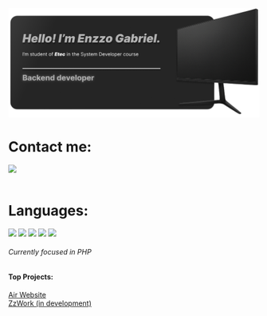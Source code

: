 <img src="InfoEnzzoGit.png"/>

<h1>Contact me:</h1>

<div align="left">
  <a href="https://www.instagram.com/eznzzoz/"><img src="https://cdn.brandfetch.io/ido5G85nya/w/800/h/800/theme/light/symbol.png?c=1dxbfHSJFAPEGdCLU4o5B" height="35px"/></a>
</div>

<br>

<h1>Languages:</h1>
<div align="left">
<img src="https://cdn.jsdelivr.net/gh/devicons/devicon@latest/icons/csharp/csharp-original.svg" height="40px"/>
<img src="https://cdn.jsdelivr.net/gh/devicons/devicon@latest/icons/html5/html5-original.svg" height="40px"/>
<img src="https://cdn.jsdelivr.net/gh/devicons/devicon@latest/icons/css3/css3-original.svg" height="40px"/>
<img src="https://cdn.jsdelivr.net/gh/devicons/devicon@latest/icons/mysql/mysql-original-wordmark.svg" height="40px"/>
<img src="https://cdn.jsdelivr.net/gh/devicons/devicon@latest/icons/php/php-original.svg" height="40px"/>
</div>

<h6> Currently focused in PHP </h6>

<h4>Top Projects:</h4>
<a href="http://air-ez.free.nf"> Air Website </a>
<br>
<a href="#"> ZzWork (in development) </a>
